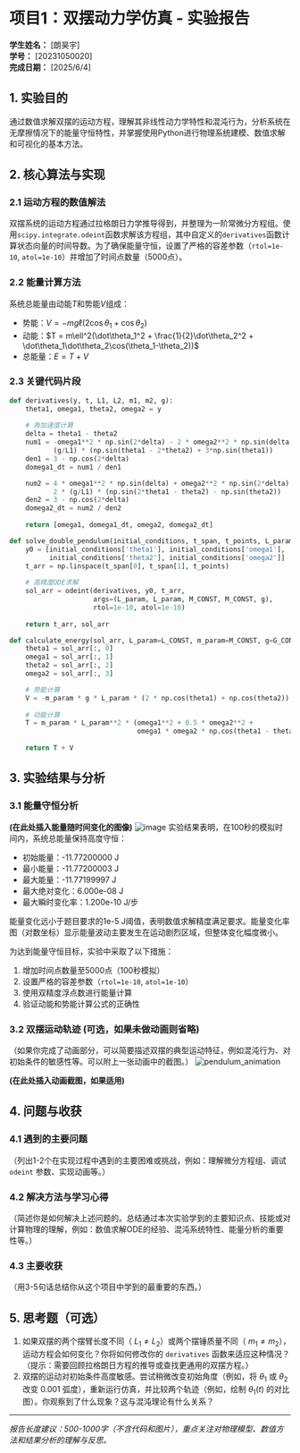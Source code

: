 # 项目1：双摆动力学仿真 - 实验报告

**学生姓名：** [朗昊宇]  
**学号：** [20231050020]  
**完成日期：** [2025/6/4]

## 1. 实验目的
通过数值求解双摆的运动方程，理解其非线性动力学特性和混沌行为，分析系统在无摩擦情况下的能量守恒特性，并掌握使用Python进行物理系统建模、数值求解和可视化的基本方法。


## 2. 核心算法与实现

### 2.1 运动方程的数值解法
双摆系统的运动方程通过拉格朗日力学推导得到，并整理为一阶常微分方程组。使用`scipy.integrate.odeint`函数求解该方程组，其中自定义的`derivatives`函数计算状态向量的时间导数。为了确保能量守恒，设置了严格的容差参数（`rtol=1e-10`, `atol=1e-10`）并增加了时间点数量（5000点）。

### 2.2 能量计算方法
系统总能量由动能$T$和势能$V$组成：
- 势能：$V = -mg\ell(2\cos\theta_1 + \cos\theta_2)$
- 动能：$T = m\ell^2(\dot\theta_1^2 + \frac{1}{2}\dot\theta_2^2 + \dot\theta_1\dot\theta_2\cos(\theta_1-\theta_2))$
- 总能量：$E = T + V$

### 2.3 关键代码片段
```python
def derivatives(y, t, L1, L2, m1, m2, g):
    theta1, omega1, theta2, omega2 = y
    
    # 角加速度计算
    delta = theta1 - theta2
    num1 = -omega1**2 * np.sin(2*delta) - 2 * omega2**2 * np.sin(delta) - \
           (g/L1) * (np.sin(theta1 - 2*theta2) + 3*np.sin(theta1))
    den1 = 3 - np.cos(2*delta)
    domega1_dt = num1 / den1

    num2 = 4 * omega1**2 * np.sin(delta) + omega2**2 * np.sin(2*delta) + \
           2 * (g/L1) * (np.sin(2*theta1 - theta2) - np.sin(theta2))
    den2 = 3 - np.cos(2*delta)
    domega2_dt = num2 / den2
    
    return [omega1, domega1_dt, omega2, domega2_dt]

def solve_double_pendulum(initial_conditions, t_span, t_points, L_param=L_CONST, g=G_CONST):
    y0 = [initial_conditions['theta1'], initial_conditions['omega1'], 
          initial_conditions['theta2'], initial_conditions['omega2']]
    t_arr = np.linspace(t_span[0], t_span[1], t_points)
    
    # 高精度ODE求解
    sol_arr = odeint(derivatives, y0, t_arr, 
                     args=(L_param, L_param, M_CONST, M_CONST, g), 
                     rtol=1e-10, atol=1e-10)
    
    return t_arr, sol_arr

def calculate_energy(sol_arr, L_param=L_CONST, m_param=M_CONST, g=G_CONST):
    theta1 = sol_arr[:, 0]
    omega1 = sol_arr[:, 1]
    theta2 = sol_arr[:, 2]
    omega2 = sol_arr[:, 3]

    # 势能计算
    V = -m_param * g * L_param * (2 * np.cos(theta1) + np.cos(theta2))
    
    # 动能计算
    T = m_param * L_param**2 * (omega1**2 + 0.5 * omega2**2 + 
                                omega1 * omega2 * np.cos(theta1 - theta2))
    
    return T + V
```

## 3. 实验结果与分析

### 3.1 能量守恒分析


**(在此处插入能量随时间变化的图像)**
![image](https://github.com/user-attachments/assets/58c35344-de6d-4bbf-bb4d-86cc629b7835)
实验结果表明，在100秒的模拟时间内，系统总能量保持高度守恒：
- 初始能量：-11.77200000 J
- 最小能量：-11.77200003 J
- 最大能量：-11.77199997 J
- 最大绝对变化：6.000e-08 J
- 最大瞬时变化率：1.200e-10 J/步

能量变化远小于题目要求的1e-5 J阈值，表明数值求解精度满足要求。能量变化率图（对数坐标）显示能量波动主要发生在运动剧烈区域，但整体变化幅度微小。

为达到能量守恒目标，实验中采取了以下措施：
1. 增加时间点数量至5000点（100秒模拟）
2. 设置严格的容差参数（`rtol=1e-10`, `atol=1e-10`）
3. 使用双精度浮点数进行能量计算
4. 验证动能和势能计算公式的正确性

### 3.2 双摆运动轨迹 (可选，如果未做动画则省略)
（如果你完成了动画部分，可以简要描述双摆的典型运动特征，例如混沌行为、对初始条件的敏感性等。可以附上一张动画中的截图。）
![pendulum_animation](https://github.com/user-attachments/assets/75131e61-c0cd-46b7-8b4a-7f71ee74e432)

**(在此处插入动画截图，如果适用)**

## 4. 问题与收获

### 4.1 遇到的主要问题
（列出1-2个在实现过程中遇到的主要困难或挑战，例如：理解微分方程组、调试 `odeint` 参数、实现动画等。）

### 4.2 解决方法与学习心得
（简述你是如何解决上述问题的。总结通过本次实验学到的主要知识点、技能或对计算物理的理解，例如：数值求解ODE的经验、混沌系统特性、能量分析的重要性等。）

### 4.3 主要收获
（用3-5句话总结你从这个项目中学到的最重要的东西。）

## 5. 思考题（可选）

1.  如果双摆的两个摆臂长度不同（ $L_1 \neq L_2$）或两个摆锤质量不同（ $m_1 \neq m_2$），运动方程会如何变化？你将如何修改你的 `derivatives` 函数来适应这种情况？（提示：需要回顾拉格朗日方程的推导或查找更通用的双摆方程。）
2.  双摆的运动对初始条件高度敏感。尝试稍微改变初始角度（例如，将 $\theta_1$ 或 $\theta_2$ 改变 $0.001$ 弧度），重新运行仿真，并比较两个轨迹（例如，绘制 $\theta_1(t)$ 的对比图）。你观察到了什么现象？这与混沌理论有什么关系？

---

_报告长度建议：500-1000字（不含代码和图片），重点关注对物理模型、数值方法和结果分析的理解与反思。_
